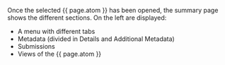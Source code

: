 Once the selected {{ page.atom }} has been opened, the summary page shows the different sections. On the left are displayed:
- A menu with different tabs
- Metadata (divided in Details and Additional Metadata)
- Submissions
- Views of the {{ page.atom }}

